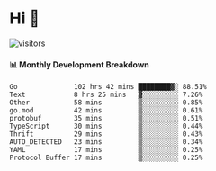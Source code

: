 # Hi 👋
 
![visitors](https://visitor-badge.glitch.me/badge?page_id=sorcererxw.sorcererx)

#### 📊 Monthly Development Breakdown

<!--START_SECTION:waka-->
```text
Go              102 hrs 42 mins ████████▓░ 88.51%
Text            8 hrs 25 mins   ▓░░░░░░░░░ 7.26%
Other           58 mins         ▒░░░░░░░░░ 0.85%
go.mod          42 mins         ▒░░░░░░░░░ 0.61%
protobuf        35 mins         ▒░░░░░░░░░ 0.51%
TypeScript      30 mins         ▒░░░░░░░░░ 0.44%
Thrift          29 mins         ▒░░░░░░░░░ 0.43%
AUTO_DETECTED   23 mins         ▒░░░░░░░░░ 0.34%
YAML            17 mins         ▒░░░░░░░░░ 0.25%
Protocol Buffer 17 mins         ▒░░░░░░░░░ 0.25%
```
<!--END_SECTION:waka-->
